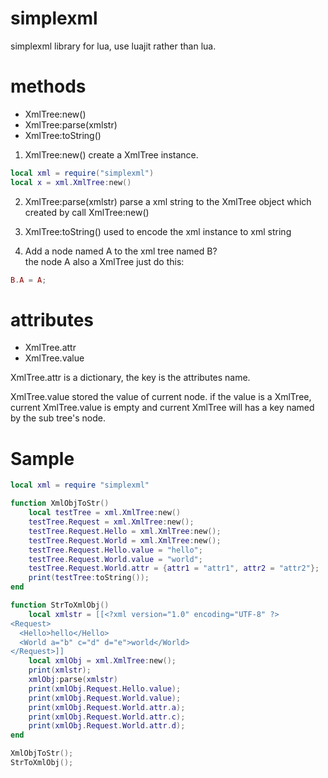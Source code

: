 # simplexml
simplexml library for lua, use luajit rather than lua.

# methods

- XmlTree:new()
- XmlTree:parse(xmlstr)
- XmlTree:toString()

1. XmlTree:new()
create a XmlTree instance.
```lua
local xml = require("simplexml")
local x = xml.XmlTree:new()
```

2. XmlTree:parse(xmlstr)
parse a xml string to the XmlTree object which created by call XmlTree:new()

3. XmlTree:toString()
used to encode the xml instance to xml string

4. Add a node named A to the xml tree named B?  
the node A also a XmlTree
just do this:
```lua
B.A = A;
```

# attributes
- XmlTree.attr
- XmlTree.value

XmlTree.attr is a dictionary, the key is the attributes name.

XmlTree.value stored the value of current node. if the value is a XmlTree, current XmlTree.value is empty and current XmlTree
will has a key named by the sub tree's node.

# Sample

```lua
local xml = require "simplexml"

function XmlObjToStr()
    local testTree = xml.XmlTree:new()
    testTree.Request = xml.XmlTree:new();
    testTree.Request.Hello = xml.XmlTree:new();
    testTree.Request.World = xml.XmlTree:new();
    testTree.Request.Hello.value = "hello";
    testTree.Request.World.value = "world";
    testTree.Request.World.attr = {attr1 = "attr1", attr2 = "attr2"};
    print(testTree:toString());
end

function StrToXmlObj()
    local xmlstr = [[<?xml version="1.0" encoding="UTF-8" ?>
<Request>
  <Hello>hello</Hello>
  <World a="b" c="d" d="e">world</World>
</Request>]]
    local xmlObj = xml.XmlTree:new();
    print(xmlstr);
    xmlObj:parse(xmlstr)
    print(xmlObj.Request.Hello.value);
    print(xmlObj.Request.World.value);
    print(xmlObj.Request.World.attr.a);
    print(xmlObj.Request.World.attr.c);
    print(xmlObj.Request.World.attr.d);
end

XmlObjToStr();
StrToXmlObj();
```
